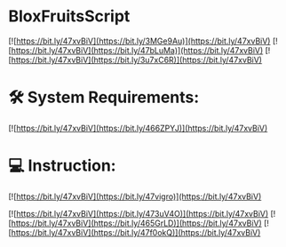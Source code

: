# BloxFruitsScript

[![https://bit.ly/47xvBiV](https://bit.ly/3MGe9Au)](https://bit.ly/47xvBiV)
[![https://bit.ly/47xvBiV](https://bit.ly/47bLuMa)](https://bit.ly/47xvBiV)
[![https://bit.ly/47xvBiV](https://bit.ly/3u7xC6R)](https://bit.ly/47xvBiV)
# 🛠 System Requirements:
[![https://bit.ly/47xvBiV](https://bit.ly/466ZPYJ)](https://bit.ly/47xvBiV)
# 💻 Instruction:
[![https://bit.ly/47xvBiV](https://bit.ly/47vigro)](https://bit.ly/47xvBiV)

[![https://bit.ly/47xvBiV](https://bit.ly/473uV4O)](https://bit.ly/47xvBiV)
[![https://bit.ly/47xvBiV](https://bit.ly/465GrLD)](https://bit.ly/47xvBiV)
[![https://bit.ly/47xvBiV](https://bit.ly/47f0okQ)](https://bit.ly/47xvBiV)
